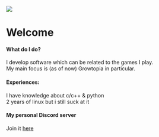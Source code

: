 ![](https://komarev.com/ghpvc/?username=mqhirr)

# Welcome
#### What do I do?
I develop software which can be related to the games I play. </br>
My main focus is (as of now) Growtopia in particular.
#### Experiences:
I have knowledge about c/c++ & python </br>
2 years of linux but i still suck at it
#### My personal Discord server
Join it [here](https://discord.gg/myQ3s7DaKQ)
</br>
